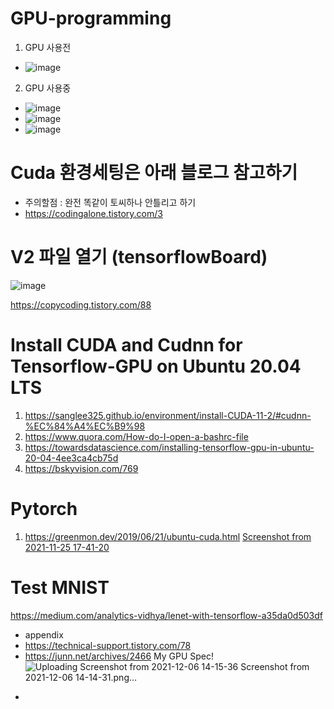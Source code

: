 # GPU-programming

1. GPU 사용전
- ![image](https://user-images.githubusercontent.com/76835313/142372480-0a9b8a2a-1051-40fe-ba6a-5f020fad5510.png)
2. GPU 사용중
- ![image](https://user-images.githubusercontent.com/76835313/142372449-cf6e422f-c82f-4290-9bc1-5d3a32382b7c.png)
- ![image](https://user-images.githubusercontent.com/76835313/142373608-d198cc2c-69c9-4149-9e17-d5aa6ce1530a.png)
- ![image](https://user-images.githubusercontent.com/76835313/142373618-bb37c479-72b9-4614-89ff-5b16fd2c560e.png)

# Cuda 환경세팅은 아래 블로그 참고하기 
- 주의할점 : 완전 똑같이 토씨하나 안틀리고 하기
- https://codingalone.tistory.com/3
# V2 파일 열기 (tensorflowBoard)
![image](https://user-images.githubusercontent.com/76835313/142550844-19e34a71-a3fb-4ceb-bb0d-94fb0967dbaf.png)

https://copycoding.tistory.com/88

# Install CUDA and Cudnn for Tensorflow-GPU on Ubuntu 20.04 LTS
1. https://sanglee325.github.io/environment/install-CUDA-11-2/#cudnn-%EC%84%A4%EC%B9%98
2. https://www.quora.com/How-do-I-open-a-bashrc-file
3. https://towardsdatascience.com/installing-tensorflow-gpu-in-ubuntu-20-04-4ee3ca4cb75d
4. https://bskyvision.com/769

# Pytorch
1. https://greenmon.dev/2019/06/21/ubuntu-cuda.html
[Screenshot from 2021-11-25 17-41-20](https://user-images.githubusercontent.com/76835313/143407995-5356648b-3f4a-4f9b-8dda-9eb8443630c9.png)
# Test MNIST
https://medium.com/analytics-vidhya/lenet-with-tensorflow-a35da0d503df

* appendix
* https://technical-support.tistory.com/78
* https://junn.net/archives/2466
 My GPU Spec!
 ![Uploading ![Screenshot from 2021-12-06 14-15-36](https://user-images.githubusercontent.com/76835313/144791280-e1eceb0f-f9ea-4a5e-b0ca-061f8d0c6221.png)
Screenshot from 2021-12-06 14-14-31.png…]()


- 
